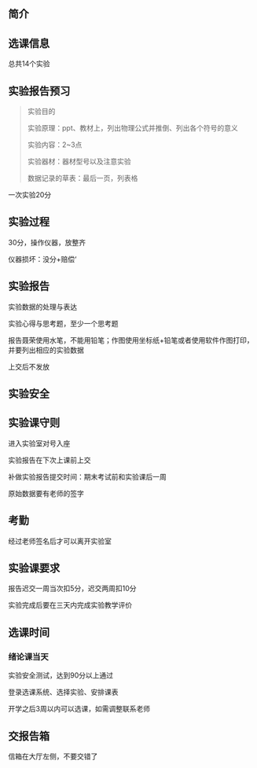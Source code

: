 ## 简介

## 选课信息

总共14个实验

## 实验报告预习

> 实验目的
>
> 实验原理：ppt、教材上，列出物理公式并推倒、列出各个符号的意义
>
> 实验内容：2~3点
>
> 实验器材：器材型号以及注意实验
>
> 数据记录的草表：最后一页，列表格

一次实验20分

## 实验过程

30分，操作仪器，放整齐

仪器损坏：没分+赔偿‘

## 实验报告

实验数据的处理与表达

实验心得与思考题，至少一个思考题

报告聂荣使用水笔，不能用铅笔；作图使用坐标纸+铅笔或者使用软件作图打印，并要列出相应的实验数据

上交后不发放

## 实验安全

## 实验课守则

进入实验室对号入座

实验报告在下次上课前上交

补做实验报告提交时间：期末考试前和实验课后一周

原始数据要有老师的签字

## 考勤

经过老师签名后才可以离开实验室

## 实验课要求

报告迟交一周当次扣5分，迟交两周扣10分

实验完成后要在三天内完成实验教学评价

## 选课时间

### 绪论课当天

实验安全测试，达到90分以上通过

登录选课系统、选择实验、安排课表

开学之后3周以内可以选课，如需调整联系老师

## 交报告箱

信箱在大厅左侧，不要交错了











